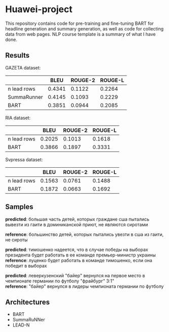 # Huawei-project
This repository contains code for pre-training and fine-tuning BART for headline generation and summary generation, as well as code for collecting data from web pages.
NLP course template is a summary of what I have done.
## Results
GAZETA dataset:

|             | BLEU   | ROUGE-2 | ROUGE-L |
|-------------|--------|---------|---------|
| n lead rows | 0.4341 | 0.1122  | 0.2264  |
| SummaRunner | 0.4145 | 0.1093  | 0.2229  |
| BART        | 0.3851 | 0.0944  | 0.2085  |

RIA dataset:

|             | BLEU   | ROUGE-2 | ROUGE-L |
|-------------|--------|---------|---------|
| n lead rows | 0.2025 | 0.1013  | 0.1618  |
| BART        | 0.3866 | 0.1897  | 0.3331  |

Svpressa dataset:

|             | BLEU   | ROUGE-2 | ROUGE-L |
|-------------|--------|---------|---------|
| n lead rows | 0.1563 | 0.0761  | 0.1488  |
| BART        | 0.1872 | 0.0663  | 0.1692  |

## Samples
**predicted**:  большая часть детей, которых граждане сша пытались вывезти из гаити в доминиканской приют, не являются сиротами  

**reference**: большинство детей, которых пытались увезти в сша из гаити, не сироты  

**predicted**:  тимошенко надеется, что в случае победы на выборах президента будет работать в ее команде премьер-министр украины  
**reference**: луценко будет работать в команде тимошенко, если она победит в выборах  

**predicted**:  леверкузенский "байер" вернулся на первое место в чемпионате германии по футболу "фрайбург" 3:1"  
**reference**: "байер" вернулся в лидеры чемпионата германии по футболу  

## Architectures
* BART
* SummaRuNNer
* LEAD-N
